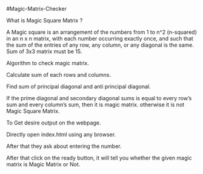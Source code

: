 #Magic-Matrix-Checker

What is Magic Square Matrix ?

A Magic square is an arrangement of the numbers from 1 to n^2 (n-squared) in an  n x n matrix, with each number occurring exactly once, and such that the sum of the entries of any row, any column, or any diagonal is the same. Sum of 3x3 matrix must be 15.

Algorithm to check magic matrix.

Calculate sum of each rows and columns.

Find sum of principal diagonal and anti principal diagonal.

If the prime diagonal and secondary diagonal sums is equal to every row’s sum and every column’s sum, then it is magic matrix. otherwise it is not Magic Square Matrix. 

To Get desire output on the webpage.

Directly open index.html using any browser.

After that they ask about entering the number.

After that click on the ready button, it will tell you whether the given magic matrix is Magic Matrix or Not.
